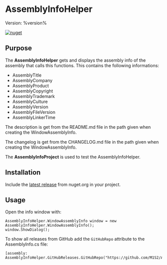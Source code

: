 # AssemblyInfoHelper

Version: %version%

[![nuget](https://img.shields.io/nuget/v/AssemblyInfoHelper.svg)](https://www.nuget.org/packages/AssemblyInfoHelper/)

## Purpose

The **AssemblyInfoHelper** gets and displays the assembly info of the assembly that calls this functions.
This contains the following informations:
- AssemblyTitle
- AssemblyCompany
- AssemblyProduct
- AssemblyCopyright
- AssemblyTrademark
- AssemblyCulture
- AssemblyVersion
- AssemblyFileVersion
- AssemblyLinkerTime

The description is get from the README.md file in the path given when creating the WindowAssemblyInfo.

The changelog is get from the CHANGELOG.md file in the path given when creating the WindowAssemblyInfo.

The **AssemblyInfoProject** is used to test the AssemblyInfoHelper.

## Installation

Include the [latest release](https://www.nuget.org/packages/AssemblyInfoHelper/) from nuget.org in your project.

## Usage

Open the info window with: 

```
AssemblyInfoHelper.WindowAssemblyInfo window = new AssemblyInfoHelper.WindowAssemblyInfo();
window.ShowDialog();
```

To show all releases from GitHub add the `GitHubRepo` attribute to the AssemblyInfo.cs file: 

```
[assembly: AssemblyInfoHelper.GitHubReleases.GitHubRepo("https://github.com/M1S2/AssemblyInfoHelper")]
```